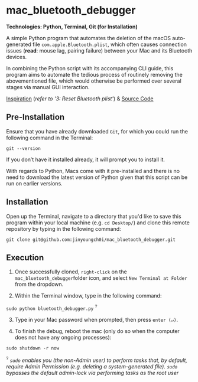 # mac_bluetooth_debugger

**Technologies: Python, Terminal, Git (for Installation)**

A simple Python program that automates the deletion of the macOS auto-generated file `com.apple.Bluetooth.plist`, which often causes connection issues (**read**: mouse lag, pairing failure) between your Mac and its Bluetooth devices. 

In combining the Python script with its accompanying CLI guide, this program aims to automate the tedious process of routinely removing the abovementioned file, which would otherwise be performed over several stages via manual GUI interaction. 

[Inspiration](https://www.macbooster.net/how-to/fix-bluetooth-not-available-issue-on-macbook) (*refer to '3: Reset Bluetooth plist'*) & [Source Code](https://github.com/jinyoungch0i/mac_bluetooth_debugger/blob/master/bluetooth_debugger.py)

## Pre-Installation

Ensure that you have already downloaded `Git`, for which you could run the following command in the Terminal: 

`git --version`

If you don’t have it installed already, it will prompt you to install it.

With regards to Python, Macs come with it pre-installed and there is no need to download the latest version of Python given that this script can be run on earlier versions. 

## Installation

Open up the Terminal, navigate to a directory that you'd like to save this program within your local machine (e.g. `cd Desktop/`) and clone this remote repository by typing in the following command:

`git clone git@github.com:jinyoungch0i/mac_bluetooth_debugger.git`

## Execution

1) Once successfully cloned, `right-click` on the `mac_bluetooth_debugger`folder icon, and select `New Terminal at Folder` from the dropdown. 

2) Within the Terminal window, type in the following command:

`sudo python bluetooth_debugger.py`  <sup>?</sup>

3) Type in your Mac password when prompted, then press `enter (↵)`.

4) To finish the debug, reboot the mac (only do so when the computer does not have any ongoing processes):

`sudo shutdown -r now`


<sup>?</sup>  *`sudo` enables you (the non-Admin user) to perform tasks that, by default, require Admin Permission (e.g. deleting a system-generated file). `sudo` bypasses the default admin-lock via performing tasks as the root user*
